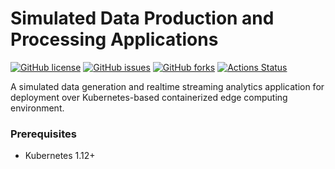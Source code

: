 # Simulated Data Production and Processing Applications

[![GitHub license](https://img.shields.io/github/license/smartx-usman/IIoT-SDP2-Apps?logoColor=lightgrey&style=plastic)](https://github.com/smartx-usman/IIoT-SDP2-Apps/blob/main/LICENSE)
[![GitHub issues](https://img.shields.io/github/issues/smartx-usman/IIoT-SDP2-Apps?style=plastic)](https://github.com/smartx-usman/IIoT-SDP2-Apps/issues)
[![GitHub forks](https://img.shields.io/github/forks/smartx-usman/IIoT-SDP2-Apps?style=plastic)](https://github.com/smartx-usman/IIoT-SDP2-Apps/network)
[![Actions Status](https://github.com/smartx-usman/IIoT-SDP2-Apps/workflows/Build%20Docker%20Image/badge.svg)](https://github.com/smartx-usman/IIoT-SDP2-Apps/actions)

A simulated data generation and realtime streaming analytics application for deployment over Kubernetes-based containerized edge computing environment. 

### Prerequisites
- Kubernetes 1.12+